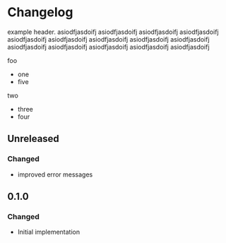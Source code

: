 # Changelog

example header. asiodfjasdoifj asiodfjasdoifj asiodfjasdoifj asiodfjasdoifj asiodfjasdoifj asiodfjasdoifj asiodfjasdoifj asiodfjasdoifj asiodfjasdoifj asiodfjasdoifj asiodfjasdoifj asiodfjasdoifj asiodfjasdoifj asiodfjasdoifj

foo

- one
- five

two

- three
- four

## Unreleased

### Changed

- improved error messages

## 0.1.0

### Changed

- Initial implementation
